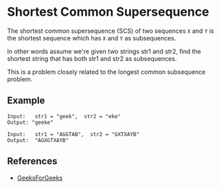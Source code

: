 # Shortest Common Supersequence

The shortest common supersequence (SCS) of two sequences `X` and `Y`
is the shortest sequence which has `X` and `Y` as subsequences.

In other words assume we're given two strings str1 and str2, find
the shortest string that has both str1 and str2 as subsequences.

This is a problem closely related to the longest common
subsequence problem.

## Example

```
Input:   str1 = "geek",  str2 = "eke"
Output: "geeke"

Input:   str1 = "AGGTAB",  str2 = "GXTXAYB"
Output:  "AGXGTXAYB"
```

## References

-   [GeeksForGeeks](https://www.geeksforgeeks.org/shortest-common-supersequence/)
